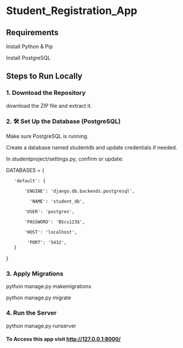 # Student_Registration_App
## Requirements

   Install Python & Pip

   Install PostgreSQL

## Steps to Run Locally

### 1. Download the Repository
   
   download the ZIP file and extract it.

### 2. 🛠️ Set Up the Database (PostgreSQL)
   
   Make sure PostgreSQL is running.

   Create a database named studentdb and update credentials if needed.

   In studentproject/settings.py, confirm or update:

   DATABASES = {

       'default': {
    
           'ENGINE': 'django.db.backends.postgresql',
        
             'NAME': 'student_db',
        
           'USER': 'postgres',
        
           'PASSWORD': 'BScs123$', 
        
           'HOST': 'localhost',
        
            'PORT': '5432',
       }
   }

### 3. Apply Migrations
   
   python manage.py makemigrations

   python manage.py migrate

### 4. Run the Server
   
   python manage.py runserver

   #### To Access this app visit http://127.0.0.1:8000/
